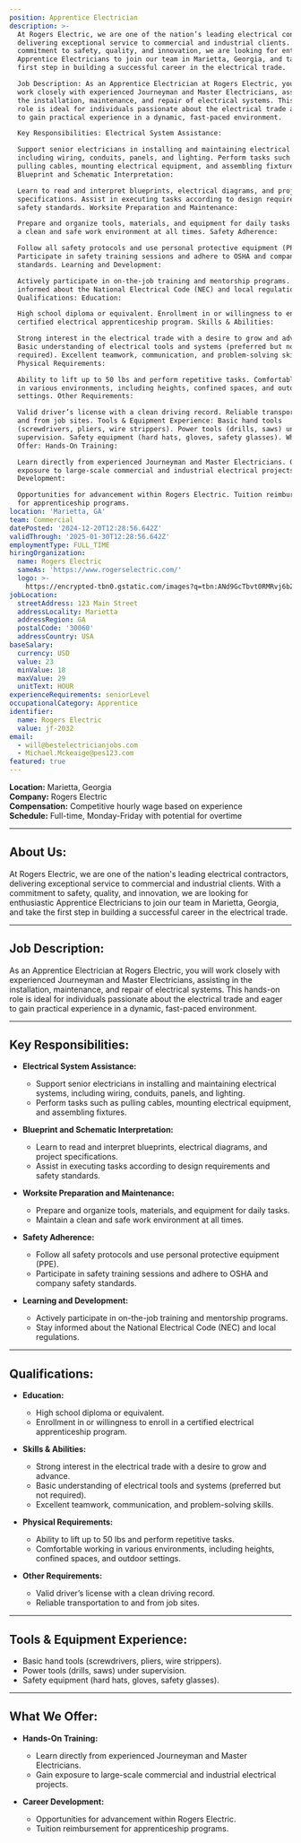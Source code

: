 ```yaml
---
position: Apprentice Electrician
description: >-
  At Rogers Electric, we are one of the nation’s leading electrical contractors,
  delivering exceptional service to commercial and industrial clients. With a
  commitment to safety, quality, and innovation, we are looking for enthusiastic
  Apprentice Electricians to join our team in Marietta, Georgia, and take the
  first step in building a successful career in the electrical trade.

  Job Description: As an Apprentice Electrician at Rogers Electric, you will
  work closely with experienced Journeyman and Master Electricians, assisting in
  the installation, maintenance, and repair of electrical systems. This hands-on
  role is ideal for individuals passionate about the electrical trade and eager
  to gain practical experience in a dynamic, fast-paced environment.

  Key Responsibilities: Electrical System Assistance:

  Support senior electricians in installing and maintaining electrical systems,
  including wiring, conduits, panels, and lighting. Perform tasks such as
  pulling cables, mounting electrical equipment, and assembling fixtures.
  Blueprint and Schematic Interpretation:

  Learn to read and interpret blueprints, electrical diagrams, and project
  specifications. Assist in executing tasks according to design requirements and
  safety standards. Worksite Preparation and Maintenance:

  Prepare and organize tools, materials, and equipment for daily tasks. Maintain
  a clean and safe work environment at all times. Safety Adherence:

  Follow all safety protocols and use personal protective equipment (PPE).
  Participate in safety training sessions and adhere to OSHA and company safety
  standards. Learning and Development:

  Actively participate in on-the-job training and mentorship programs. Stay
  informed about the National Electrical Code (NEC) and local regulations.
  Qualifications: Education:

  High school diploma or equivalent. Enrollment in or willingness to enroll in a
  certified electrical apprenticeship program. Skills & Abilities:

  Strong interest in the electrical trade with a desire to grow and advance.
  Basic understanding of electrical tools and systems (preferred but not
  required). Excellent teamwork, communication, and problem-solving skills.
  Physical Requirements:

  Ability to lift up to 50 lbs and perform repetitive tasks. Comfortable working
  in various environments, including heights, confined spaces, and outdoor
  settings. Other Requirements:

  Valid driver’s license with a clean driving record. Reliable transportation to
  and from job sites. Tools & Equipment Experience: Basic hand tools
  (screwdrivers, pliers, wire strippers). Power tools (drills, saws) under
  supervision. Safety equipment (hard hats, gloves, safety glasses). What We
  Offer: Hands-On Training:

  Learn directly from experienced Journeyman and Master Electricians. Gain
  exposure to large-scale commercial and industrial electrical projects. Career
  Development:

  Opportunities for advancement within Rogers Electric. Tuition reimbursement
  for apprenticeship programs.
location: 'Marietta, GA'
team: Commercial
datePosted: '2024-12-20T12:28:56.642Z'
validThrough: '2025-01-30T12:28:56.642Z'
employmentType: FULL_TIME
hiringOrganization:
  name: Rogers Electric
  sameAs: 'https://www.rogerselectric.com/'
  logo: >-
    https://encrypted-tbn0.gstatic.com/images?q=tbn:ANd9GcTbvt0RMRvj6bZdL81Q6HJeRVl_qflQIGgp9w&s
jobLocation:
  streetAddress: 123 Main Street
  addressLocality: Marietta
  addressRegion: GA
  postalCode: '30060'
  addressCountry: USA
baseSalary:
  currency: USD
  value: 23
  minValue: 18
  maxValue: 29
  unitText: HOUR
experienceRequirements: seniorLevel
occupationalCategory: Apprentice
identifier:
  name: Rogers Electric
  value: jf-2032
email:
  - will@bestelectricianjobs.com
  - Michael.Mckeaige@pes123.com
featured: true
---
```


**Location:** Marietta, Georgia  
**Company:** Rogers Electric  
**Compensation:** Competitive hourly wage based on experience  
**Schedule:** Full-time, Monday-Friday with potential for overtime  

---

## About Us:  
At Rogers Electric, we are one of the nation's leading electrical contractors, delivering exceptional service to commercial and industrial clients. With a commitment to safety, quality, and innovation, we are looking for enthusiastic Apprentice Electricians to join our team in Marietta, Georgia, and take the first step in building a successful career in the electrical trade.

---

## Job Description:  
As an Apprentice Electrician at Rogers Electric, you will work closely with experienced Journeyman and Master Electricians, assisting in the installation, maintenance, and repair of electrical systems. This hands-on role is ideal for individuals passionate about the electrical trade and eager to gain practical experience in a dynamic, fast-paced environment.

---

## Key Responsibilities:  
- **Electrical System Assistance:**  
  - Support senior electricians in installing and maintaining electrical systems, including wiring, conduits, panels, and lighting.  
  - Perform tasks such as pulling cables, mounting electrical equipment, and assembling fixtures.  

- **Blueprint and Schematic Interpretation:**  
  - Learn to read and interpret blueprints, electrical diagrams, and project specifications.  
  - Assist in executing tasks according to design requirements and safety standards.  

- **Worksite Preparation and Maintenance:**  
  - Prepare and organize tools, materials, and equipment for daily tasks.  
  - Maintain a clean and safe work environment at all times.  

- **Safety Adherence:**  
  - Follow all safety protocols and use personal protective equipment (PPE).  
  - Participate in safety training sessions and adhere to OSHA and company safety standards.  

- **Learning and Development:**  
  - Actively participate in on-the-job training and mentorship programs.  
  - Stay informed about the National Electrical Code (NEC) and local regulations.  

---

## Qualifications:  
- **Education:**  
  - High school diploma or equivalent.  
  - Enrollment in or willingness to enroll in a certified electrical apprenticeship program.  

- **Skills & Abilities:**  
  - Strong interest in the electrical trade with a desire to grow and advance.  
  - Basic understanding of electrical tools and systems (preferred but not required).  
  - Excellent teamwork, communication, and problem-solving skills.  

- **Physical Requirements:**  
  - Ability to lift up to 50 lbs and perform repetitive tasks.  
  - Comfortable working in various environments, including heights, confined spaces, and outdoor settings.  

- **Other Requirements:**  
  - Valid driver’s license with a clean driving record.  
  - Reliable transportation to and from job sites.  

---

## Tools & Equipment Experience:  
- Basic hand tools (screwdrivers, pliers, wire strippers).  
- Power tools (drills, saws) under supervision.  
- Safety equipment (hard hats, gloves, safety glasses).  

---

## What We Offer:  
- **Hands-On Training:**  
  - Learn directly from experienced Journeyman and Master Electricians.  
  - Gain exposure to large-scale commercial and industrial electrical projects.  

- **Career Development:**  
  - Opportunities for advancement within Rogers Electric.  
  - Tuition reimbursement for apprenticeship programs.  
